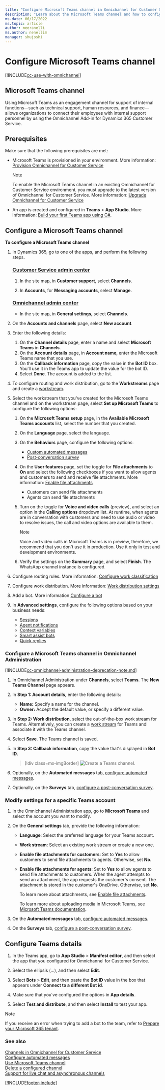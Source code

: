 ```yaml
---
title: "Configure Microsoft Teams channel in Omnichannel for Customer Service | MicrosoftDocs"
description: "Learn about the Microsoft Teams channel and how to configure the channel in Omnichannel for Customer Service."
ms.date: 06/17/2022
ms.topic: article
author: neeranelli
ms.author: nenellim
manager: shujoshi
---
```

# Configure Microsoft Teams channel

[!INCLUDE[cc-use-with-omnichannel](../includes/cc-use-with-omnichannel.md)]

## Microsoft Teams channel

Using Microsoft Teams as an engagement channel for support of internal functions&mdash;such as technical support, human resources, and finance&mdash;allows organizations to connect their employees with internal support personnel by using the Omnichannel Add-in for Dynamics 365 Customer Service.

## Prerequisites

Make sure that the following prerequisites are met:

- Microsoft Teams is provisioned in your environment. More information: [Provision Omnichannel for Customer Service](omnichannel-provision-license.md)

  > [!NOTE]
  > To enable the Microsoft Teams channel in an existing Omnichannel for Customer Service environment, you must upgrade to the latest version of Omnichannel for Customer Service. More information: [Upgrade Omnichannel for Customer Service](upgrade-omnichannel.md)

- An app is created and configured in **Teams** > **App Studio**. More information: [Build your first Teams app using C#](/microsoftteams/platform/get-started/get-started-dotnet-app-studio?tabs=AS).

## Configure a Microsoft Teams channel<a name="configureinoac"></a>

**To configure a Microsoft Teams channel**

1. In Dynamics 365, go to one of the apps, and perform the following steps.

   ### [Customer Service admin center](#tab/customerserviceadmincenter)
    
    1. In the site map, in **Customer support**, select **Channels**.
    
    1. In **Accounts**, for **Messaging accounts**, select **Manage**.
   
   ### [Omnichannel admin center](#tab/omnichanneladmincenter) 

    - In the site map, in **General settings**, select **Channels**.

1. On the **Accounts and channels** page, select **New account**.

1. Enter the following details:
   1. On the **Channel details** page, enter a name and select **Microsoft Teams** in **Channels**.
   2. On the **Account details** page, in **Account name**, enter the Microsoft Teams name that you use.
   3. On the **Callback information** page, copy the value in the **Bot ID** box. You'll use it in the Teams app to update the value for the bot ID.
   4. Select **Done**. The account is added to the list.

1. To configure routing and work distribution, go to the **Workstreams** page and create a [workstream](create-workstreams.md).

1. Select the workstream that you've created for the Microsoft Teams channel and on the workstream page, select **Set up Microsoft Teams** to configure the following options:
    1. On the **Microsoft Teams setup** page, in the **Available Microsoft Teams accounts** list, select the number that you created.
    
    1. On the **Language** page, select the language.
    
    1. On the **Behaviors** page, configure the following options:
       - [Custom automated messages](configure-automated-message.md)
       - [Post-conversation survey](configure-post-conversation-survey.md)
    
    1. On the **User features** page, set the toggle for **File attachments** to **On** and select the following checkboxes if you want to allow agents and customers to send and receive file attachments. More information: [Enable file attachments](enable-file-attachments.md)
       - Customers can send file attachments
       - Agents can send file attachments
    
    1. Turn on the toggle for **Voice and video calls** (preview), and select an option in the **Calling options** dropdown list. At runtime, when agents are in conversation with customers and need to use audio or video to resolve issues, the call and video options are available to them.

        > [!NOTE]
        > Voice and video calls in Microsoft Teams is in preview, therefore, we recommend that you don't use it in production. Use it only in test and development environments.
    
    2. Verify the settings on the **Summary** page, and select **Finish**. The WhatsApp channel instance is configured.

2. Configure routing rules. More information: [Configure work classification](configure-work-classification.md)

3. Configure work distribution. More information: [Work distribution settings](create-workstreams.md#configure-work-distribution)

4. Add a bot. More information [Configure a bot](create-workstreams.md#add-a-bot-to-a-workstream)

5. In **Advanced settings**, configure the following options based on your business needs:
   - [Sessions](../app-profile-manager/session-templates.md)
   - [Agent notifications](../app-profile-manager/notification-templates.md#out-of-the-box-notification-templates)
   - [Context variables](context-variables-for-bot.md#add-context-variables)
   - [Smart assist bots](smart-assist-bot.md)
   - [Quick replies](create-quick-replies.md)

### Configure a Microsoft Teams channel in Omnichannel Administration<a name="configureteams"></a>

[!INCLUDE[cc-omnichannel-administration-deprecation-note.md](../includes/cc-omnichannel-administration-deprecation-note.md)]

1. In Omnichannel Administration under **Channels**, select **Teams**. The **New Teams Channel** page appears.

2. In **Step 1: Account details**, enter the following details:

   - **Name:** Specify a name for the channel.
   - **Owner:** Accept the default value, or specify a different value.

3. In **Step 2: Work distribution**, select the out-of-the-box work stream for Teams. Alternatively, you can create a [work stream](create-workstreams.md) for Teams and associate it with the Teams channel.

4. Select **Save**. The Teams channel is saved.

5. In **Step 3: Callback information**, copy the value that's displayed in **Bot ID**.

    > [!div class=mx-imgBorder]
    > ![Create a Teams channel.](media/teams-channel.png "Create a Teams channel")

6. Optionally, on the **Automated messages** tab, [configure automated messages](configure-automated-message.md).
7. Optionally, on the **Surveys** tab, [configure a post-conversation survey](configure-post-conversation-survey.md).

### Modify settings for a specific Teams account

1. In the Omnichannel Administration app, go to **Microsoft Teams** and select the account you want to modify.

2. On the **General settings** tab, provide the following information:

    - **Language**: Select the preferred language for your Teams account.

    - **Work stream**: Select an existing work stream or create a new one.

    - **Enable file attachments for customers**: Set to **Yes** to allow customers to send file attachments to agents. Otherwise, set **No**.

    - **Enable file attachments for agents**: Set to **Yes** to allow agents to send file attachments to customers. When the agent attempts to send an attachment, the app requests the customer's consent. The attachment is stored in the customer's OneDrive. Otherwise, set **No**.  

       To learn more about attachments, see [Enable file attachments](enable-file-attachments.md).

       To learn more about uploading media in Microsoft Teams, see [Microsoft Teams documentation](/microsoftteams/platform/resources/bot-v3/bots-files).

3. On the **Automated messages** tab, [configure automated messages](configure-automated-message.md).

4. On the **Surveys** tab, [configure a post-conversation survey](configure-post-conversation-survey.md).

## Configure Teams details

1. In the Teams app, go to **App Studio** > **Manifest editor**, and then select the app that you configured for Omnichannel for Customer Service.

2. Select the ellipsis (...), and then select **Edit**.

3. Select **Bots** > **Edit**, and then paste the **Bot ID** value in the box that appears under **Connect to a different Bot id**.

4. Make sure that you've configured the options in **App details**.

5. Select **Test and distribute**, and then select **Install** to test your app.

  > [!NOTE]
  > If you receive an error when trying to add a bot to the team, refer to [Prepare your Microsoft 365 tenant](/microsoftteams/platform/concepts/build-and-test/prepare-your-o365-tenant).

### See also

[Channels in Omnichannel for Customer Service](channels.md)  
[Configure automated messages](configure-automated-message.md)  
[Use Microsoft Teams channel](teams-channel.md)  
[Delete a configured channel](delete-channel.md)  
[Support for live chat and asynchronous channels](card-support-in-channels.md)  


[!INCLUDE[footer-include](../includes/footer-banner.md)]
